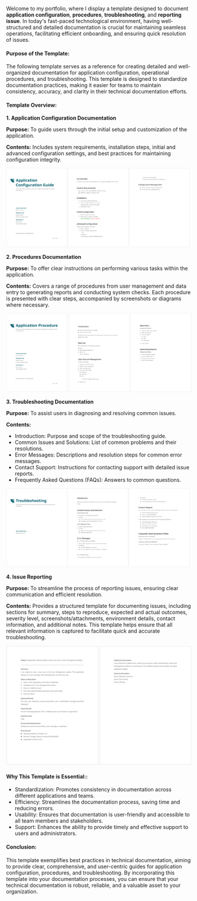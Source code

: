 Welcome to my portfolio, where I display a template designed to document **application configuration**, **procedures**, **troubleshooting**, and **reporting issue**. In today's fast-paced technological environment, having well-structured and detailed documentation is crucial for maintaining seamless operations, facilitating efficient onboarding, and ensuring quick resolution of issues.

#### Purpose of the Template:
The following template serves as a reference for creating detailed and well-organized documentation for application configuration, operational procedures, and troubleshooting. This template is designed to standardize documentation practices, making it easier for teams to maintain consistency, accuracy, and clarity in their technical documentation efforts.


#### Template Overview:

**1. Application Configuration Documentation**

   **Purpose:** To guide users through the initial setup and customization of the application.

   **Contents:** Includes system requirements, installation steps, initial and advanced configuration settings, and best practices for maintaining configuration integrity.

   ![image for t-01](images/t-01.png)

**2. Procedures Documentation**

   **Purpose:** To offer clear instructions on performing various tasks within the application.

   **Contents:** Covers a range of procedures from user management and data entry to generating reports and conducting system checks. Each procedure is presented with clear steps, accompanied by screenshots or diagrams where necessary.

  ![image for t-02](images/t-02.png)

**3. Troubleshooting Documentation**

   **Purpose:** To assist users in diagnosing and resolving common issues.

   **Contents:**
   - Introduction: Purpose and scope of the troubleshooting guide.
   - Common Issues and Solutions: List of common problems and their resolutions.
   - Error Messages: Descriptions and resolution steps for common error messages.
   - Contact Support: Instructions for contacting support with detailed issue reports.
   - Frequently Asked Questions (FAQs): Answers to common questions.

   ![image for t-03](images/t-03.png)
   
**4. Issue Reporting**

   **Purpose:** To streamline the process of reporting issues, ensuring clear communication and efficient resolution.

   **Contents:** Provides a structured template for documenting issues, including sections for summary, steps to reproduce, expected and actual outcomes, severity level, screenshots/attachments, environment details, contact information, and additional notes.
   This template helps ensure that all relevant information is captured to facilitate quick and accurate troubleshooting.

 ![image for t-04](images/t-04.png)
   
#### Why This Template is Essential::

- Standardization: Promotes consistency in documentation across different applications and teams.
- Efficiency: Streamlines the documentation process, saving time and reducing errors.
- Usability: Ensures that documentation is user-friendly and accessible to all team members and stakeholders.
- Support: Enhances the ability to provide timely and effective support to users and administrators.

#### Conclusion:

This template exemplifies best practices in technical documentation, aiming to provide clear, comprehensive, and user-centric guides for application configuration, procedures, and troubleshooting. By incorporating this template into your documentation processes, you can ensure that your technical documentation is robust, reliable, and a valuable asset to your organization.

